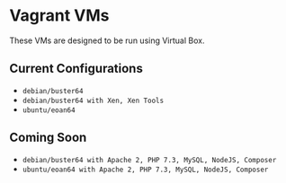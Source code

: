 # Vagrant VMs
These VMs are designed to be run using Virtual Box.

## Current Configurations
* `debian/buster64`
* `debian/buster64 with Xen, Xen Tools`
* `ubuntu/eoan64`

## Coming Soon
* `debian/buster64 with Apache 2, PHP 7.3, MySQL, NodeJS, Composer`
* `ubuntu/eoan64 with Apache 2, PHP 7.3, MySQL, NodeJS, Composer`